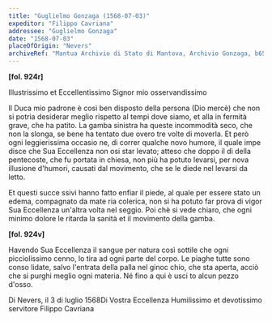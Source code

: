 ```yaml
---
title: "Guglielmo Gonzaga (1568-07-03)"
expeditor: "Filippo Cavriana"
addressee: "Guglielmo Gonzaga"
date: "1568-07-03"
placeOfOrigin: "Nevers"
archiveRef: "Mantua Archivio di Stato di Mantova, Archivio Gonzaga, b654, fols. 924r-924v"
---
```



**[fol. 924r]**

Illustrissimo  et Eccellentissimo Signor  mio osservandissimo 

<span class="lb-marker"></span> Il Duca mio padrone è così ben disposto della<span class="lb-marker"></span> persona (Dio mercè) che non si potria desiderar<span class="lb-marker"></span> meglio rispetto al tempi dove siamo, et alla in<span class="lb-marker"></span> fermità grave, che ha patito. La gamba<span class="lb-marker"></span> sinistra ha queste incommodità seco, che non<span class="lb-marker"></span> la slonga, se bene ha tentato due overo tre<span class="lb-marker"></span> volte di moverla. Et però ogni leggierissima occasio<span class="lb-marker"></span> ne, di correr qualche novo humore, il quale impe<span class="lb-marker"></span> disce che Sua Eccellenza  non osi star levato; atteso che<span class="lb-marker"></span> doppo il dì della pentecoste, che fu portata in<span class="lb-marker"></span> chiesa, non più ha potuto levarsi, per nova<span class="lb-marker"></span> illusione d'humori, causati dal movimento, che<span class="lb-marker"></span> se le diede nel levarsi da letto.

<span class="lb-marker"></span> Et questi succe<span class="lb-marker"></span> ssivi hanno fatto enfiar il piede, al quale per<span class="lb-marker"></span> essere stato un edema, compagnato da mate<span class="lb-marker"></span> ria colerica, non si ha potuto far prova<span class="lb-marker"></span> di vigor Sua Eccellenza  un'altra volta nel seggio. Poi<span class="lb-marker"></span> chè si vede chiaro, che ogni minimo dolore<span class="lb-marker"></span> le ritarda la sanità et il movimento della<span class="lb-marker"></span> gamba.


**[fol. 924v]**

<span class="lb-marker"></span> Havendo Sua Eccellenza  il sangue per natura così<span class="lb-marker"></span> sottile che ogni picciolissimo cenno, lo tira ad<span class="lb-marker"></span> ogni parte del corpo. Le piaghe tutte sono conso<span class="lb-marker"></span> lidate, salvo l'entrata della palla nel ginoc<span class="lb-marker"></span> chio, che sta aperta, acciò che si purghi<span class="lb-marker"></span> meglio ogni materia. Né fino a qui è usci<span class="lb-marker"></span> to alcun pezzo d'osso.

Di Nevers, il 3 di luglio 1568Di Vostra Eccellenza Humilissimo  et devotissimo  servitore<span class="lb-marker"></span> Filippo Cavriana

